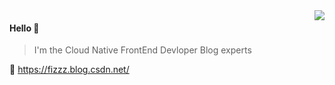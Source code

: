 <img align="right" src="https://github-readme-stats.vercel.app/api?username=PmcFizz&show_icons=true&icon_color=805AD5&text_color=718096&bg_color=ffffff&hide_title=true" />

#### Hello 👏

> I'm the Cloud Native FrontEnd Devloper
> Blog experts 

🔗 https://fizzz.blog.csdn.net/
